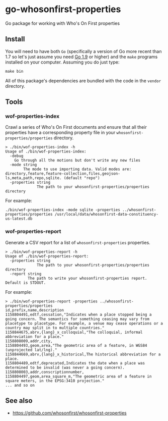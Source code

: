 # go-whosonfirst-properties

Go package for working with Who's On First properties

## Install

You will need to have both `Go` (specifically a version of Go more recent than 1.7 so let's just assume you need [Go 1.9](https://golang.org/dl/) or higher) and the `make` programs installed on your computer. Assuming you do just type:

```
make bin
```

All of this package's dependencies are bundled with the code in the `vendor` directory.

## Tools

### wof-properties-index

Crawl a series of Who's On First documents and ensure that all their properties have a corresponding property file in your `whosonfirst-properties/properties` directory.

```
> ./bin/wof-properties-index -h
Usage of ./bin/wof-properties-index:
  -debug
	Go through all the motions but don't write any new files
  -mode string
    	The mode to use importing data. Valid modes are: directory,feature,feature-collection,files,geojson-ls,meta,path,repo,sqlite. (default "repo")
  -properties string
    	      The path to your whosonfirst-properties/properties directory
```

For example:

```
./bin/wof-properties-index -mode sqlite -properties ../whosonfirst-properties/properties /usr/local/data/whosonfirst-data-constituency-us-latest.db
```

### wof-properties-report

Generate a CSV report for a list of `whosonfirst-properties` properties.

```
> ./bin/wof-properties-report -h
Usage of ./bin/wof-properties-report:
  -properties string
    	      The path to your whosonfirst-properties/properties directory
  -report string
    	  The path to write your whosonfirst-properties report. Default is STDOUT.
```

For example:

```
> ./bin/wof-properties-report -properties ../whosonfirst-properties/properties
id,prefix,name,description
1158804491,edtf,cessation,"Indicates when a place stopped being a going concern. The semantics for something ceasing may vary from placetype to placetype. For example, a venue may cease operations or a country may split in to multiple countries."
1158844675,abrv,{lang}_x_colloquial,"The colloquial, informal abbreviation for a place."
1158808009,addr,city,
1158804493,geom,area,"The geometric area of a feature, in WGS84 (unprojected lat/lng)."
1158844669,abrv,{lang}_x_historical,The historical abbreviation for a place.
1158804489,edtf,deprecated,Indicates the date when a place was determined to be invalid (was never a going concern).
1158808003,addr,conscriptionnumber,
1158804497,geom,area_square_m,"The geometric area of a feature in square meters, in the EPSG:3410 projection."
... and so on
```

## See also

* https://github.com/whosonfirst/whosonfirst-properties

